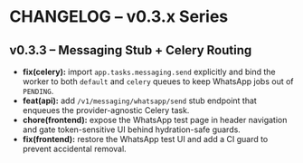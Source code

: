 # CHANGELOG – v0.3.x Series

## v0.3.3 – Messaging Stub + Celery Routing

- **fix(celery):** import `app.tasks.messaging.send` explicitly and bind the worker to both `default` and `celery` queues to keep WhatsApp jobs out of `PENDING`.
- **feat(api):** add `/v1/messaging/whatsapp/send` stub endpoint that enqueues the provider-agnostic Celery task.
- **chore(frontend):** expose the WhatsApp test page in header navigation and gate token-sensitive UI behind hydration-safe guards.
- **fix(frontend):** restore the WhatsApp test UI and add a CI guard to prevent accidental removal.
